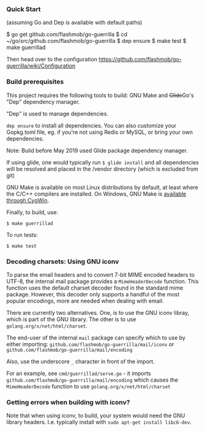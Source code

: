 
### Quick Start

(assuming Go and Dep is available with default paths)

$ go get github.com/flashmob/go-guerrilla
$ cd ~/go/src/github.com/flashmob/go-guerrilla
$ dep ensure
$ make test
$ make guerrillad

Then head over to the configuration https://github.com/flashmob/go-guerrilla/wiki/Configuration

### Build prerequisites

This project requires the following tools to build: GNU Make and ~~Glide~~Go's "Dep" dependency manager.

"Dep" is used to manage dependencies.

`dep ensure` to install all dependencies. You can also customize your Gopkg.toml file, 
eg. if you're not using Redis or MySQL, or bring your own dependencies.


Note: Build before May 2019 used Glide package dependency manager.

If using glide, one would typically run `$ glide install` and all dependencies will be resolved and placed in the /vendor directory (which is excluded from git)

GNU Make is available on most Linux distributions by default, at least where the C/C++ compilers are installed.
On Windows, GNU Make is [available through CygWin](https://stackoverflow.com/questions/16135945/is-there-a-cygwin-version-of-gnu-make).

Finally, to build, use:

`$ make guerrillad`

To run tests:

`$ make test`

### Decoding charsets: Using GNU iconv

To parse the email headers and to convert 7-bit MIME encoded headers to UTF-8, the internal mail package provides a `MimeHeaderDecode` function. This function uses the default charset decoder found in the standard mime package. However, this decoder only supports a handful of the most popular encodings, more are needed when dealing with email.

There are currently two alternatives. One, is to use the GNU iconv libray, which is part of the GNU library. 
The other is to use `golang.org/x/net/html/charset`. 

The end-user of the internal `mail` package can specify which to use by either importing:
`github.com/flashmob/go-guerrilla/mail/iconv`
or `github.com/flashmob/go-guerrilla/mail/encoding`

Also, use the underscore `_` character in front of the import. 

For an example, see `cmd/guerrillad/serve.go` - it imports `github.com/flashmob/go-guerrilla/mail/encoding` which causes the `MimeHeaderDecode` function to use `golang.org/x/net/html/charset`

### Getting errors when building with iconv?

Note that when using iconv, to build, your system would need the GNU library headers. I.e. typically install with `sudo apt-get install libc6-dev`. 